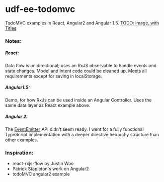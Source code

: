 # udf-ee-todomvc

TodoMVC examples in React, Angular2 and Angular 1.5.
[TODO: Image, with Titles]()

### Notes: 

##### React: 

Data flow is unidirectional; uses an RxJS observable to handle events and state changes.  Model and Intent code could be cleaned up. Meets all requirements except for saving in localStorage. 

##### Angular1.5: 

Demo, for how RxJs can be used inside an Angular Controller. Uses the same data layer as React example above. 

##### Angular 2:

The [EventEmitter](https://angular.io/docs/js/latest/api/core/EventEmitter-class.html) API didn't seem ready.  I went for a fully functional TypeScript implementation with a deeper directive heirarchy structure than other examples.

### Inspiration:  
  - react-rxjs-flow by Justin Woo
  - Patrick Stapleton's work on Angular2
  - todoMVC angular2 example